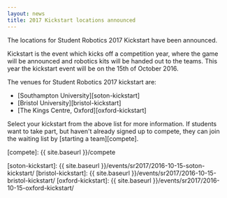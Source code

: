 ```yaml
---
layout: news
title: 2017 Kickstart locations announced
---
```


The locations for Student Robotics 2017 Kickstart have been announced.

Kickstart is the event which kicks off a competition year, where the game will
be announced and robotics kits will be handed out to the teams. This year the
kickstart event will be on the 15th of October 2016.

The venues for Student Robotics 2017 kickstart are:

- [Southampton University][soton-kickstart]
- [Bristol University][bristol-kickstart]
- [The Kings Centre, Oxford][oxford-kickstart]

Select your kickstart from the above list for more information. If students
want to take part, but haven't already signed up to compete, they can join the
waiting list by [starting a team][compete].

[compete]: {{ site.baseurl }}/compete

[soton-kickstart]: {{ site.baseurl }}/events/sr2017/2016-10-15-soton-kickstart/
[bristol-kickstart]: {{ site.baseurl }}/events/sr2017/2016-10-15-bristol-kickstart/
[oxford-kickstart]: {{ site.baseurl }}/events/sr2017/2016-10-15-oxford-kickstart/
